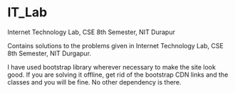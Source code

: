 # IT_Lab
Internet Technology Lab, CSE 8th Semester, NIT Durapur

Contains solutions to the problems given in Internet Technology Lab, CSE 8th Semester, NIT Durgapur.

I have used bootstrap library wherever necessary to make the site look good. If you are solving it offline, get rid of the bootstrap CDN links and the classes and you will be fine. No other dependency is there.
